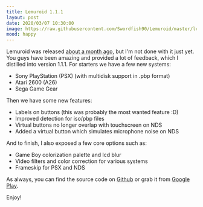 ```yaml
---
title: Lemuroid 1.1.1
layout: post
date: 2020/03/07 10:30:00
image: https://raw.githubusercontent.com/Swordfish90/Lemuroid/master/lemuroid-app/icon/lemuroid_web.png
mood: happy
---
```


Lemuroid was released [about a month ago](https://swordfish90.github.io/welcome-lemuroid.html), but I'm not done with it just yet. You guys have been amazing and provided a lot of feedback, which I distilled into version 1.1.1.
For starters we have a few new systems:

* Sony PlayStation (PSX) (with multidisk support in .pbp format)
* Atari 2600 (A26)
* Sega Game Gear

Then we have some new features:
* Labels on buttons (this was probably the most wanted feature :D)
* Improved detection for iso/pbp files
* Virtual buttons no longer overlap with touchscreen on NDS
* Added a virtual button which simulates microphone noise on NDS

And to finish, I also exposed a few core options such as:
* Game Boy colorization palette and lcd blur
* Video filters and color correction for various systems
* Frameskip for PSX and NDS

As always, you can find the source code on [Github](https://github.com/Swordfish90/Lemuroid) or grab it from [Google Play](https://play.google.com/store/apps/details?id=com.swordfish.lemuroid).

Enjoy!
